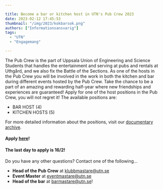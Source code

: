 ```yaml
---

title: Become a bar or kitchen host in UTN's Pub Crew 2023
date: 2023-02-12 17:45:53
thumbnail: "/img/2023/kokbarsok.png"
authors: ["Informationsansvarig"]
tags: 
  - "UTN"
  - "Engagemang"

---
```

The Pub Crew is the part of Uppsala Union of Engineering and Science Students that handles the entertainment and serving at pubs and rentals at Uthgård, and we also fix the Battle of the Sections. As one of the hosts in the Pub Crew you will be involved in the work in both the kitchen and bar during different events hosted by the Pub Crew.
Take the chance to be a part of an amazing and rewarding half-year where new friendships and experiences are guaranteed! Apply for one of the host positions in the Pub Crew, you will not regret it!
The available positions are:

* BAR HOST (4)
* KITCHEN HOSTS (5)

For more detailed information about the positions, visit our [documentary archive](https://drive.google.com/drive/folders/0B8uSEPFZ2uc7YzhsbEtCeC1BN3c?resourcekey=0-ZhQ5XYFgfsc3tKaS-k_AuQ&usp=sharing).


#### Apply [here](https://apply.utn.se)! 
#### The last day to apply is 16/2!

Do you have any other questions? Contact one of the following...
* **Head of the Pub Crew** at klubbmastare@utn.se
* **Event Master** at eventmastare@utn.se 
* **Head of the bar** at barmastare@utn.se!